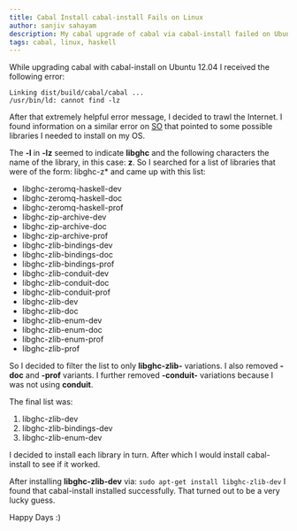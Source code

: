 ```yaml
---
title: Cabal Install cabal-install Fails on Linux
author: sanjiv sahayam
description: My cabal upgrade of cabal via cabal-install failed on Ubuntu 12.04 with the rather cryptic error of: "cannot find -lz". Here are the steps I took to resolve the problem.
tags: cabal, linux, haskell
---
```


While upgrading cabal with cabal-install on Ubuntu 12.04 I received the following error:

    Linking dist/build/cabal/cabal ...
    /usr/bin/ld: cannot find -lz


After that extremely helpful error message, I decided to trawl the Internet. I found information on a similar error on [SO](http://stackoverflow.com/questions/16952741/unable-to-install-yesod-bin) that pointed to some possible libraries I needed to install on my OS.

The __-l__ in __-lz__ seemed to indicate __libghc__ and the following characters the name of the library, in this case: __z__. So I searched for a list of libraries that were of the form: libghc-z* and came up with this list:

* libghc-zeromq-haskell-dev
* libghc-zeromq-haskell-doc
* libghc-zeromq-haskell-prof
* libghc-zip-archive-dev
* libghc-zip-archive-doc
* libghc-zip-archive-prof
* libghc-zlib-bindings-dev
* libghc-zlib-bindings-doc
* libghc-zlib-bindings-prof
* libghc-zlib-conduit-dev
* libghc-zlib-conduit-doc
* libghc-zlib-conduit-prof
* libghc-zlib-dev
* libghc-zlib-doc
* libghc-zlib-enum-dev
* libghc-zlib-enum-doc
* libghc-zlib-enum-prof
* libghc-zlib-prof


So I decided to filter the list to only __libghc-zlib-__ variations. I also removed __-doc__ and __-prof__  variants. I further removed __-conduit-__ variations because I was not using __conduit__.

The final list was:

1. libghc-zlib-dev
1. libghc-zlib-bindings-dev
1. libghc-zlib-enum-dev

I decided to install each library in turn. After which I would install cabal-install to see if it worked.

After installing __libghc-zlib-dev__ via: ```sudo apt-get install libghc-zlib-dev``` I found that
cabal-install installed successfully. That turned out to be a very lucky guess.

Happy Days :)
